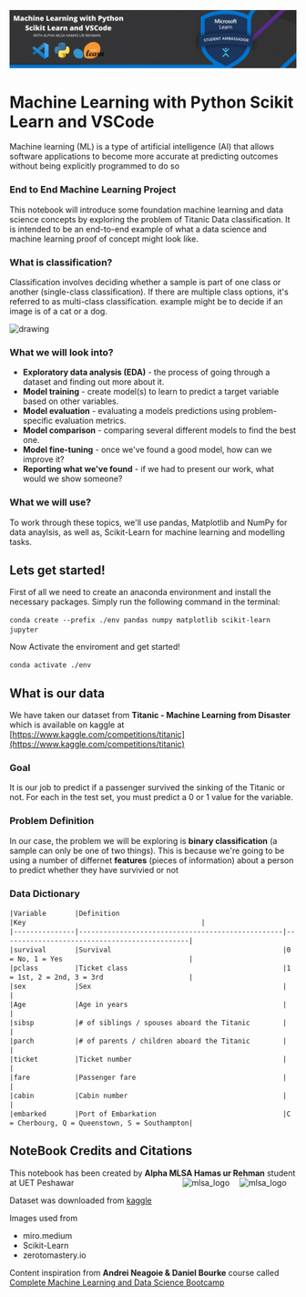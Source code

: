 ![](mlsa1.gif)

# Machine Learning with Python Scikit Learn and VSCode

Machine learning (ML) is a type of artificial intelligence (AI) that allows software applications to become more accurate at predicting outcomes without being explicitly programmed to do so

###  End to End Machine Learning Project

This notebook will introduce some foundation machine learning and data science concepts by exploring the problem of Titanic Data classification. It is intended to be an end-to-end example of what a data science and machine learning proof of concept might look like.

### What is classification?
Classification involves deciding whether a sample is part of one class or another (single-class classification). If there are multiple class options, it's referred to as multi-class classification.
example might be to decide if an image is of a cat or a dog.

<img src="https://miro.medium.com/max/1400/1*R-ItxBW2SWarITBKe7HZuA.gif" alt="drawing" width="700"/>

### What we will look into?
* **Exploratory data analysis (EDA)** - the process of going through a dataset and finding out more about it.
* **Model training** - create model(s) to learn to predict a target variable based on other variables.
* **Model evaluation** - evaluating a models predictions using problem-specific evaluation metrics. 
* **Model comparison** - comparing several different models to find the best one.
* **Model fine-tuning** - once we've found a good model, how can we improve it?
* **Reporting what we've found** - if we had to present our work, what would we show someone?

### What we will use?
To work through these topics, we'll use pandas, Matplotlib and NumPy for data anaylsis, as well as, Scikit-Learn for machine learning and modelling tasks.

## Lets get started!

First of all we need to create an anaconda environment and install the necessary packages. 
Simply run the following command in the terminal:


```conda create --prefix ./env pandas numpy matplotlib scikit-learn jupyter```


Now Activate the enviroment and get started!


```conda activate ./env```


## What is our data
We have taken our dataset from **Titanic - Machine Learning from Disaster** which is available on kaggle at [https://www.kaggle.com/competitions/titanic](https://www.kaggle.com/competitions/titanic)

### Goal 
It is our job to predict if a passenger survived the sinking of the Titanic or not. For each in the test set, you must predict a 0 or 1 value for the variable.

### Problem Definition
In our case, the problem we will be exploring is **binary classification** (a sample can only be one of two things). This is because we're going to be using a number of differnet **features** (pieces of information) about a person to predict whether they have survivied or not

### Data Dictionary
```
|Variable       |Definition                                        |Key                                           |
|---------------|--------------------------------------------------|----------------------------------------------|
|survival       |Survival                                          |0 = No, 1 = Yes                               |
|pclass         |Ticket class                                      |1 = 1st, 2 = 2nd, 3 = 3rd                     |
|sex            |Sex                                               |                                              |
|Age            |Age in years                                      |                                              |
|sibsp          |# of siblings / spouses aboard the Titanic        |                                              |
|parch          |# of parents / children aboard the Titanic        |                                              |
|ticket         |Ticket number                                     |                                              |
|fare           |Passenger fare                                    |                                              |
|cabin          |Cabin number                                      |                                              |
|embarked       |Port of Embarkation                               |C = Cherbourg, Q = Queenstown, S = Southampton|
```




## NoteBook Credits and Citations

This notebook has been created by **Alpha MLSA Hamas ur Rehman** student at UET Peshawar
<img align="right" src="mlsalogo.png" alt="mlsa_logo" width="100"/> 
<img align="right" src="uetp.png" alt="mlsa_logo" width="100"/> 


Dataset was downloaded from [kaggle](https://www.kaggle.com/)

Images used from
- miro.medium
- Scikit-Learn
- zerotomastery.io

Content inspiration from **Andrei Neagoie & Daniel Bourke** course called [Complete Machine Learning and Data Science Bootcamp](https://zerotomastery.io/courses/machine-learning-and-data-science-bootcamp/)



